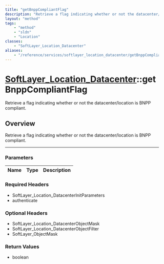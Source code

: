 ```yaml
---
title: "getBnppCompliantFlag"
description: "Retrieve a flag indicating whether or not the datacenter/location is BNPP compliant."
layout: "method"
tags:
    - "method"
    - "sldn"
    - "Location"
classes:
    - "SoftLayer_Location_Datacenter"
aliases:
    - "/reference/services/softlayer_location_datacenter/getBnppCompliantFlag"
---
```

# [SoftLayer_Location_Datacenter](/reference/services/SoftLayer_Location_Datacenter)::getBnppCompliantFlag


Retrieve a flag indicating whether or not the datacenter/location is BNPP compliant.


## Overview 
Retrieve a flag indicating whether or not the datacenter/location is BNPP compliant.

-----

### Parameters 
|Name | Type | Description |
| --- | --- | --- |


### Required Headers
* SoftLayer_Location_DatacenterInitParameters
* authenticate


### Optional Headers
* SoftLayer_Location_DatacenterObjectMask
* SoftLayer_Location_DatacenterObjectFilter
* SoftLayer_ObjectMask

### Return Values
* boolean




